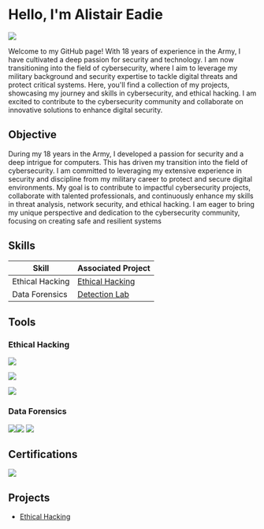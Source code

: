 # Hello, I'm Alistair Eadie
<a href="https://www.linkedin.com/in/alistair-eadie-83718b33"><img src="https://img.shields.io/badge/-LinkedIn-0072b1?&style=for-the-badge&logo=linkedin&logoColor=white" /></a>




Welcome to my GitHub page! With 18 years of experience in the Army, I have cultivated a deep passion for security and technology. I am now transitioning into the field of cybersecurity, where I aim to leverage my military background and security expertise to tackle digital threats and protect critical systems. Here, you'll find a collection of my projects, showcasing my journey and skills in cybersecurity, and ethical hacking. I am excited to contribute to the cybersecurity community and collaborate on innovative solutions to enhance digital security.

## Objective


During my 18 years in the Army, I developed a passion for security and a deep intrigue for computers. This has driven my transition into the field of cybersecurity. I am committed to leveraging my extensive experience in security and discipline from my military career to protect and secure digital environments. My goal is to contribute to impactful cybersecurity projects, collaborate with talented professionals, and continuously enhance my skills in threat analysis, network security, and ethical hacking. I am eager to bring my unique perspective and dedication to the cybersecurity community, focusing on creating safe and resilient systems

## Skills


| Skill                                         | Associated Project         |
|-----------------------------------------------|----------------------------|
| Ethical Hacking          | <a href="https://github.com/AllyEadie/Ethical-Hacking/blob/main/README.md">Ethical Hacking</a>|
| Data Forensics| <a href="https://google.com">Detection Lab</a>|


## Tools


### Ethical Hacking
<div>
    <a href="https://www.metasploit.com"><img src="https://img.shields.io/badge/-Metasploit-1679A7?&style=for-the-badge&logo=Metasploit&logoColor=white" /></a>

  <a href="https://www.kali.org"><img src="https://img.shields.io/badge/-Kali%20Linux-1679A7?&style=for-the-badge&logo=Kali%20Linux&logoColor=white" /></a>



<a href="https://nmap.org"><img src="https://img.shields.io/badge/-Nmap-1679A7?&style=for-the-badge&logo=Nmap&logoColor=white" /></a>


</div>

### Data Forensics
<div>
    <img src="https://img.shields.io/badge/-Wireshark-1679A7?&style=for-the-badge&logo=Wireshark&logoColor=white" 
  <a href="https://www.autopsy.com"><img src="https://img.shields.io/badge/-Autopsy-1679A7?&style=for-the-badge&logo=Autopsy&logoColor=white" /></a>
<a href="https://www.netresec.com/?page=NetworkMiner"><img src="https://img.shields.io/badge/-Network%20Miner-1679A7?&style=for-the-badge&logo=NetworkMiner&logoColor=white" /></a>

</div>



## Certifications

<div>
<img src="https://img.shields.io/badge/-NPA%20Ethical%20Hacking-FF0000?&style=for-the-badge&logo=CompTIA&logoColor=white" />

</div>


## Projects
-  <a href="https://github.com/AllyEadie/Ethical-Hacking/blob/main/README.md">Ethical Hacking</a> 
